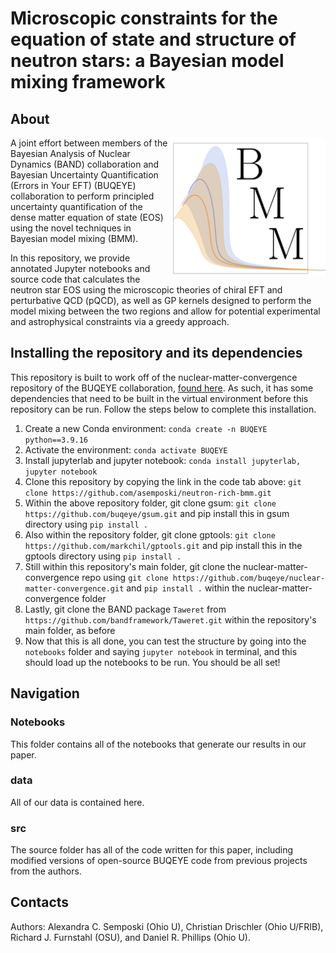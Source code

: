 # Microscopic constraints for the equation of state and structure of neutron stars: a Bayesian model mixing framework

## About 

<img align="right" width="250" src="BMM_Logo.png">

A joint effort between members of the Bayesian Analysis of Nuclear Dynamics (BAND) collaboration and Bayesian Uncertainty Quantification (Errors in Your EFT) 
(BUQEYE) collaboration to perform principled uncertainty quantification of the dense matter equation of state (EOS) using the novel techniques 
in Bayesian model mixing (BMM). 

In this repository, we provide annotated Jupyter notebooks and source code that calculates the neutron star EOS using the microscopic theories of chiral EFT and perturbative QCD (pQCD), as well as GP kernels designed to perform the model mixing between the two regions and allow for potential experimental and astrophysical constraints via a greedy approach.

## Installing the repository and its dependencies

This repository is built to work off of the nuclear-matter-convergence repository of the BUQEYE collaboration, [found here](https://github.com/buqeye/nuclear-matter-convergence). As such, it has some dependencies that need to be built in the virtual environment before this repository can be run. Follow the steps below to complete this installation.

1. Create a new Conda environment: `conda create -n BUQEYE python==3.9.16`
2. Activate the environment: `conda activate BUQEYE`
3. Install jupyterlab and jupyter notebook: `conda install jupyterlab, jupyter notebook`
4. Clone this repository by copying the link in the code tab above: `git clone https://github.com/asemposki/neutron-rich-bmm.git`
5. Within the above repository folder, git clone gsum: `git clone https://github.com/buqeye/gsum.git` and pip install this in gsum directory using `pip install .`
6. Also within the repository folder, git clone gptools: `git clone https://github.com/markchil/gptools.git` and pip install this in the gptools directory using `pip install .`
7. Still within this repository's main folder, git clone the nuclear-matter-convergence repo using `git clone https://github.com/buqeye/nuclear-matter-convergence.git` and `pip install .` within the nuclear-matter-convergence folder
8. Lastly, git clone the BAND package `Taweret` from `https://github.com/bandframework/Taweret.git` within the repository's main folder, as before
9. Now that this is all done, you can test the structure by going into the `notebooks` folder and saying `jupyter notebook` in terminal, and this should load up the notebooks to be run. You should be all set!

## Navigation

### Notebooks 
This folder contains all of the notebooks that generate our results in our paper. 

### data
All of our data is contained here.

### src
The source folder has all of the code written for this paper, including modified versions of open-source BUQEYE code from previous projects from the authors.

## Contacts

Authors: Alexandra C. Semposki (Ohio U), Christian Drischler (Ohio U/FRIB), Richard J. Furnstahl (OSU), and Daniel R. Phillips (Ohio U).
